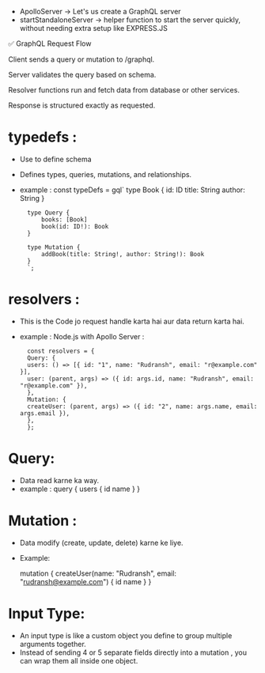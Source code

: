 - ApolloServer -> Let's us create a GraphQL server
- startStandaloneServer -> helper function to start the server quickly, without needing extra setup like EXPRESS.JS

✅ GraphQL Request Flow

Client sends a query or mutation to /graphql.

Server validates the query based on schema.

Resolver functions run and fetch data from database or other services.

Response is structured exactly as requested.

# typedefs :

- Use to define schema
- Defines types, queries, mutations, and relationships.
- example :
  const typeDefs = gql`
  type Book {
  id: ID
  title: String
  author: String
  }

        type Query {
            books: [Book]
            book(id: ID!): Book
        }

        type Mutation {
            addBook(title: String!, author: String!): Book
        }
        `;

# resolvers :

- This is the Code jo request handle karta hai aur data return karta hai.
- example : Node.js with Apollo Server :

        const resolvers = {
        Query: {
        users: () => [{ id: "1", name: "Rudransh", email: "r@example.com" }],
        user: (parent, args) => ({ id: args.id, name: "Rudransh", email: "r@example.com" }),
        },
        Mutation: {
        createUser: (parent, args) => ({ id: "2", name: args.name, email: args.email }),
        },
        };

# Query:

- Data read karne ka way.
- example :
  query {
  users {
  id
  name
  }
  }

# Mutation :

- Data modify (create, update, delete) karne ke liye.

- Example:

  mutation {
  createUser(name: "Rudransh", email: "rudransh@example.com") {
  id
  name
  }
  }

# Input Type:

- An input type is like a custom object you define to group multiple arguments together.
- Instead of sending 4 or 5 separate fields directly into a mutation , you can wrap them all inside one object.
